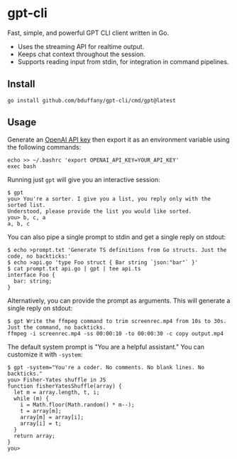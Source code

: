 # gpt-cli

Fast, simple, and powerful GPT CLI client written in Go.

- Uses the streaming API for realtime output.
- Keeps chat context throughout the session.
- Supports reading input from stdin, for integration in command pipelines.

## Install

```shell
go install github.com/bduffany/gpt-cli/cmd/gpt@latest
```

## Usage

Generate an [OpenAI API key](https://platform.openai.com/api-keys)
then export it as an environment variable using the following commands:

```shell
echo >> ~/.bashrc 'export OPENAI_API_KEY=YOUR_API_KEY'
exec bash
```

Running just `gpt` will give you an interactive session:

```shell
$ gpt
you> You're a sorter. I give you a list, you reply only with the sorted list.
Understood, please provide the list you would like sorted.
you> b, c, a
a, b, c
```

You can also pipe a single prompt to stdin and get a single reply on
stdout:

```shell
$ echo >prompt.txt 'Generate TS definitions from Go structs. Just the code, no backticks:'
$ echo >api.go 'type Foo struct { Bar string `json:"bar"` }'
$ cat prompt.txt api.go | gpt | tee api.ts
interface Foo {
  bar: string;
}
```

Alternatively, you can provide the prompt as arguments. This will generate
a single reply on stdout:

```shell
$ gpt Write the ffmpeg command to trim screenrec.mp4 from 10s to 30s. Just the command, no backticks.
ffmpeg -i screenrec.mp4 -ss 00:00:10 -to 00:00:30 -c copy output.mp4
```

The default system prompt is "You are a helpful assistant." You can
customize it with `-system`:

```shell
$ gpt -system="You're a coder. No comments. No blank lines. No backticks."
you> Fisher-Yates shuffle in JS
function fisherYatesShuffle(array) {
  let m = array.length, t, i;
  while (m) {
    i = Math.floor(Math.random() * m--);
    t = array[m];
    array[m] = array[i];
    array[i] = t;
  }
  return array;
}
you>
```
